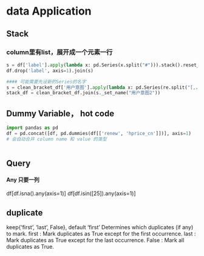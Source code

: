 # data Application


## Stack

### column里有list，展开成一个元素一行
``` py
s = df['label'].apply(lambda x: pd.Series(x.split("#"))).stack().reset_index(level=1, drop=True)
df.drop('label', axis=1).join(s)

#### 可能需要先设新的Series的名字
s = clean_bracket_df['用户意图'].apply(lambda x: pd.Series(re.split("[,，]", x))).stack().reset_index(level=1, drop=True)
stack_df = clean_bracket_df.join(s._set_name("用户意图2"))

```


## Dummy Variable， hot code 

``` py
import pandas as pd
df = pd.concat([df, pd.dummies(df[['renew', 'hprice_cn']])], axis=1)
# 会自动合并 column name 和 value 的类型



```

## Query



#### Any 只要一列

df[df.isna().any(axis=1)]
df[df.isin([25]).any(axis=1)]



## duplicate
keep{‘first’, ‘last’, False}, default ‘first’
Determines which duplicates (if any) to mark.
first : Mark duplicates as True except for the first occurrence.
last : Mark duplicates as True except for the last occurrence.
False : Mark all duplicates as True.